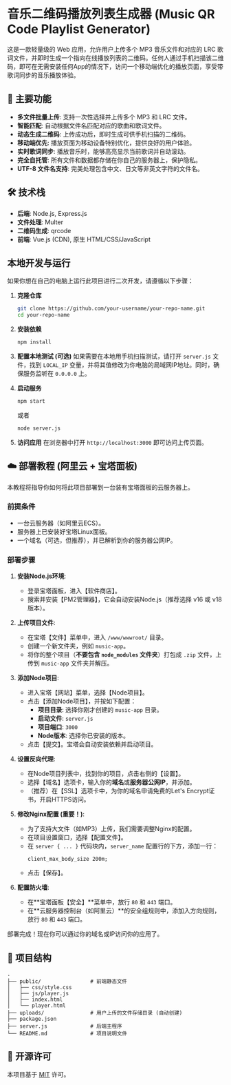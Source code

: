 # 音乐二维码播放列表生成器 (Music QR Code Playlist Generator)

[](https://opensource.org/licenses/MIT)

这是一款轻量级的 Web 应用，允许用户上传多个 MP3 音乐文件和对应的 LRC 歌词文件，并即时生成一个指向在线播放列表的二维码。任何人通过手机扫描该二维码，即可在无需安装任何App的情况下，访问一个移动端优化的播放页面，享受带歌词同步的音乐播放体验。



## 🚀 主要功能

  - **多文件批量上传**: 支持一次性选择并上传多个 MP3 和 LRC 文件。
  - **智能匹配**: 自动根据文件名匹配对应的歌曲和歌词文件。
  - **动态生成二维码**: 上传成功后，即时生成可供手机扫描的二维码。
  - **移动端优先**: 播放页面为移动设备特别优化，提供良好的用户体验。
  - **实时歌词同步**: 播放音乐时，能够高亮显示当前歌词并自动滚动。
  - **完全自托管**: 所有文件和数据都存储在你自己的服务器上，保护隐私。
  - **UTF-8 文件名支持**: 完美处理包含中文、日文等非英文字符的文件名。



## 🛠️ 技术栈

  - **后端**: Node.js, Express.js
  - **文件处理**: Multer
  - **二维码生成**: qrcode
  - **前端**: Vue.js (CDN), 原生 HTML/CSS/JavaScript

## 本地开发与运行

如果你想在自己的电脑上运行此项目进行二次开发，请遵循以下步骤：

1.  **克隆仓库**

    ```bash
    git clone https://github.com/your-username/your-repo-name.git
    cd your-repo-name
    ```

2.  **安装依赖**

    ```bash
    npm install
    ```

3.  **配置本地测试 (可选)**
    如果需要在本地用手机扫描测试，请打开 `server.js` 文件，找到 `LOCAL_IP` 变量，并将其值修改为你电脑的局域网IP地址。同时，确保服务监听在 `0.0.0.0` 上。

4.  **启动服务**

    ```bash
    npm start
    ```

    或者

    ```bash
    node server.js
    ```

5.  **访问应用**
    在浏览器中打开 `http://localhost:3000` 即可访问上传页面。

## ☁️ 部署教程 (阿里云 + 宝塔面板)

本教程将指导你如何将此项目部署到一台装有宝塔面板的云服务器上。

### 前提条件

  - 一台云服务器（如阿里云ECS）。
  - 服务器上已安装好宝塔Linux面板。
  - 一个域名（可选，但推荐），并已解析到你的服务器公网IP。

### 部署步骤

1.  **安装Node.js环境**:

      - 登录宝塔面板，进入【软件商店】。
      - 搜索并安装【PM2管理器】，它会自动安装Node.js（推荐选择 v16 或 v18 版本）。

2.  **上传项目文件**:

      - 在宝塔【文件】菜单中，进入 `/www/wwwroot/` 目录。
      - 创建一个新文件夹，例如 `music-app`。
      - 将你的整个项目（**不要包含 `node_modules` 文件夹**）打包成 `.zip` 文件，上传到 `music-app` 文件夹并解压。

3.  **添加Node项目**:

      - 进入宝塔【网站】菜单，选择【Node项目】。
      - 点击【添加Node项目】，并按如下配置：
          - **项目目录**: 选择你刚才创建的 `music-app` 目录。
          - **启动文件**: `server.js`
          - **项目端口**: `3000`
          - **Node版本**: 选择你已安装的版本。
      - 点击【提交】。宝塔会自动安装依赖并启动项目。

4.  **设置反向代理**:

      - 在Node项目列表中，找到你的项目，点击右侧的【设置】。
      - 选择【域名】选项卡，输入你的**域名**或**服务器公网IP**，并添加。
      - （推荐）在【SSL】选项卡中，为你的域名申请免费的Let's Encrypt证书，开启HTTPS访问。

5.  **修改Nginx配置 (重要！)**:

      - 为了支持大文件（如MP3）上传，我们需要调整Nginx的配置。
      - 在项目设置窗口，选择【配置文件】。
      - 在 `server { ... }` 代码块内，`server_name` 配置行的下方，添加一行：
        ```nginx
        client_max_body_size 200m;
        ```
      - 点击【保存】。

6.  **配置防火墙**:

      - 在\*\*宝塔面板【安全】\*\*菜单中，放行 `80` 和 `443` 端口。
      - 在\*\*云服务器控制台（如阿里云）\*\*的安全组规则中，添加入方向规则，放行 `80` 和 `443` 端口。

部署完成！现在你可以通过你的域名或IP访问你的应用了。

## 📁 项目结构

```
.
├── public/                # 前端静态文件
│   ├── css/style.css
│   ├── js/player.js
│   ├── index.html
│   └── player.html
├── uploads/               # 用户上传的文件存储目录 (自动创建)
├── package.json
├── server.js              # 后端主程序
└── README.md              # 项目说明文件
```

## 📄 开源许可

本项目基于 [MIT](https://www.google.com/search?q=LICENSE) 许可。
